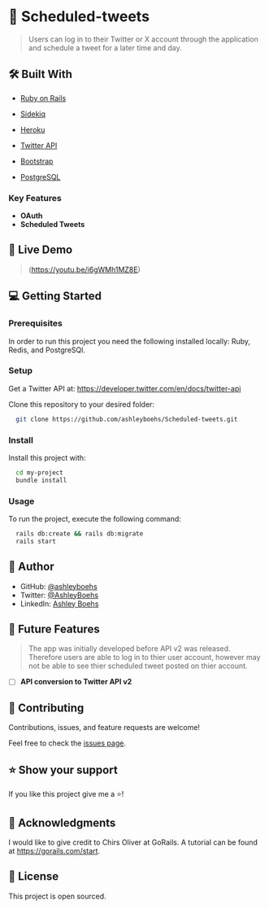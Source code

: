 <!-- PROJECT DESCRIPTION -->

# 📖 Scheduled-tweets <a name="about-project"></a>

> Users can log in to their Twitter or X account through the application and schedule a tweet for a later time and day.

## 🛠 Built With <a name="built-with"></a>

<ul>
    <li><a href="https://rubyonrails.org/">Ruby on Rails</a></li>
  </ul>

  <ul>
    <li><a href="https://sidekiq.org/">Sidekiq</a></li>
  </ul>

<ul>
    <li><a href="https://heroku.com">Heroku</a></li>
  </ul>


  <ul>
    <li><a href="https://developer.twitter.com/en/docs/twitter-api">Twitter API</a></li>
  </ul>
 
  <ul>
    <li><a href="https://getbootstrap.com">Bootstrap</a></li>
  </ul>

  <ul>
    <li><a href="https://www.postgresql.org/">PostgreSQL</a></li>
  </ul>





<!-- Features -->

### Key Features <a name="key-features"></a>

- **OAuth**
- **Scheduled Tweets**



<!-- LIVE DEMO -->

## 🚀 Live Demo <a name="live-demo"></a>

> (https://youtu.be/i6gWMh1MZ8E)


<!-- GETTING STARTED -->

## 💻 Getting Started <a name="getting-started"></a>


### Prerequisites

In order to run this project you need the following installed locally:
Ruby,
Redis, and
PostgreSQl.

### Setup

Get a Twitter API at: https://developer.twitter.com/en/docs/twitter-api

Clone this repository to your desired folder:

 ```sh
   git clone https://github.com/ashleyboehs/Scheduled-tweets.git
   ```
### Install

Install this project with:


```sh
  cd my-project
  bundle install
```


### Usage

To run the project, execute the following command:

```sh
  rails db:create && rails db:migrate
  rails start
```


<!-- AUTHORS -->

## 👥 Author <a name="authors"></a>


- GitHub: [@ashleyboehs](https://github.com/ashleyboehs)
- Twitter: [@AshleyBoehs](https://twitter.com/AshleyBoehs)
- LinkedIn: [Ashley Boehs](https://linkedin.com/in/ashleyboehs)

<!-- FUTURE FEATURES -->

## 🔭 Future Features <a name="future-features"></a>

> The app was initially developed before API v2 was released. Therefore users are able to log in to thier user account, however may not be able to see thier scheduled tweet posted on thier account.

- [ ] **API conversion to Twitter API v2**


<!-- CONTRIBUTING -->

## 🤝 Contributing <a name="contributing"></a>

Contributions, issues, and feature requests are welcome!

Feel free to check the [issues page](https://github.com/ashleyboehs/Scheduled-tweets/issues).


<!-- SUPPORT -->

## ⭐️ Show your support <a name="support"></a>

If you like this project give me a ⭐️!

<!-- ACKNOWLEDGEMENTS -->

## 🙏 Acknowledgments <a name="acknowledgements"></a>


I would like to give credit to Chirs Oliver at GoRails. A tutorial can be found at https://gorails.com/start.





## 📝 License <a name="license"></a>

This project is open sourced.
